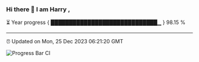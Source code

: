 ### Hi there 👋 I am Harry , 

⏳ Year progress { █████████████████████████████▁ } 98.15 %

---

⏰ Updated on Mon, 25 Dec 2023 06:21:20 GMT

![Progress Bar CI](https://github.com/duykhang68/duykhang68/workflows/Progress%20Bar%20CI/badge.svg)
